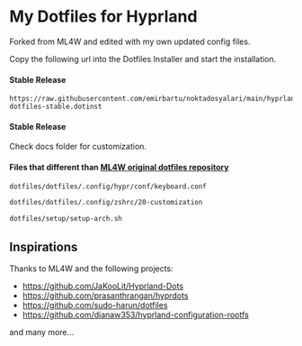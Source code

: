 # My Dotfiles for Hyprland
Forked from ML4W and edited with my own updated config files.

Copy the following url into the Dotfiles Installer and start the installation.

#### Stable Release

```
https://raw.githubusercontent.com/emirbartu/noktadosyalari/main/hyprland-dotfiles-stable.dotinst
```
#### Stable Release

Check docs folder for customization.

#### Files that different than [ML4W original dotfiles repository](https://github.com/mylinuxforwork/dotfiles)
```sh
dotfiles/dotfiles/.config/hypr/conf/keyboard.conf
```

```sh
dotfiles/dotfiles/.config/zshrc/20-customization
```

```sh
dotfiles/setup/setup-arch.sh
```

## Inspirations

Thanks to ML4W and the following projects:

- https://github.com/JaKooLit/Hyprland-Dots
- https://github.com/prasanthrangan/hyprdots
- https://github.com/sudo-harun/dotfiles
- https://github.com/dianaw353/hyprland-configuration-rootfs

and many more...
